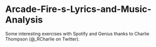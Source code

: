 # Arcade-Fire-s-Lyrics-and-Music-Analysis
Some interesting exercises with Spotify and Genius thanks to Charlie Thompson (@_RCharlie on Twitter). 
